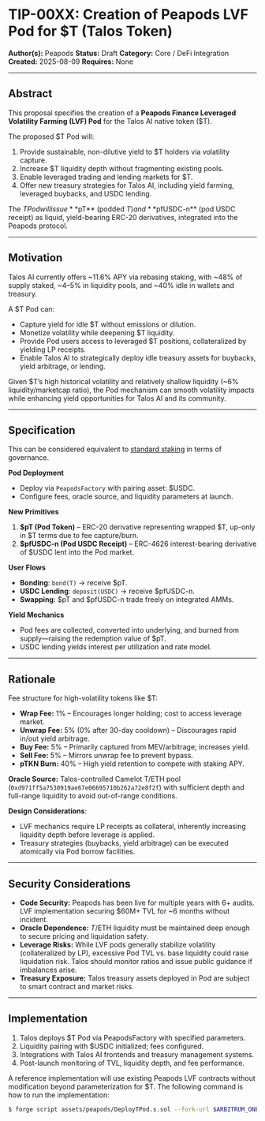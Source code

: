 # TIP-00XX: Creation of Peapods LVF Pod for $T (Talos Token)

**Author(s):** Peapods
**Status:** Draft
**Category:** Core / DeFi Integration
**Created:** 2025-08-09
**Requires:** None

---

## Abstract

This proposal specifies the creation of a **Peapods Finance Leveraged Volatility Farming (LVF) Pod** for the Talos AI native token ($T).

The proposed $T Pod will:
1. Provide sustainable, non-dilutive yield to $T holders via volatility capture.
2. Increase $T liquidity depth without fragmenting existing pools.
3. Enable leveraged trading and lending markets for $T.
4. Offer new treasury strategies for Talos AI, including yield farming, leveraged buybacks, and USDC lending.

The $T Pod will issue **$pT** (podded $T) and **$pfUSDC-n** (pod USDC receipt) as liquid, yield-bearing ERC-20 derivatives, integrated into the Peapods protocol.

---

## Motivation

Talos AI currently offers ~11.6% APY via rebasing staking, with ~48% of supply staked, ~4–5% in liquidity pools, and ~40% idle in wallets and treasury.

A $T Pod can:
- Capture yield for idle $T without emissions or dilution.
- Monetize volatility while deepening $T liquidity.
- Provide Pod users access to leveraged $T positions, collateralized by yielding LP receipts.
- Enable Talos AI to strategically deploy idle treasury assets for buybacks, yield arbitrage, or lending.

Given $T’s high historical volatility and relatively shallow liquidity (~6% liquidity/marketcap ratio), the Pod mechanism can smooth volatility impacts while enhancing yield opportunities for Talos AI and its community.

---

## Specification

This can be considered equivalent to [standard staking](https://github.com/talos-agent/TIPs/blob/main/TIP-0002.md) in terms of governance.

**Pod Deployment**
- Deploy via `PeapodsFactory` with pairing asset: $USDC.
- Configure fees, oracle source, and liquidity parameters at launch.

**New Primitives**
1. **$pT (Pod Token)** – ERC-20 derivative representing wrapped $T, up-only in $T terms due to fee capture/burn.
2. **$pfUSDC-n (Pod USDC Receipt)** – ERC-4626 interest-bearing derivative of $USDC lent into the Pod market.

**User Flows**
- **Bonding**: `bond(T)` → receive $pT.
- **USDC Lending**: `deposit(USDC)` → receive $pfUSDC-n.
- **Swapping**: $pT and $pfUSDC-n trade freely on integrated AMMs.

**Yield Mechanics**
- Pod fees are collected, converted into underlying, and burned from supply—raising the redemption value of $pT.
- USDC lending yields interest per utilization and rate model.

---

## Rationale

Fee structure for high-volatility tokens like $T:
- **Wrap Fee:** 1% – Encourages longer holding; cost to access leverage market.
- **Unwrap Fee:** 5% (0% after 30-day cooldown) – Discourages rapid in/out yield arbitrage.
- **Buy Fee:** 5% – Primarily captured from MEV/arbitrage; increases yield.
- **Sell Fee:** 5% – Mirrors unwrap fee to prevent bypass.
- **pTKN Burn:** 40% – High yield retention to compete with staking APY.

**Oracle Source:** Talos-controlled Camelot T/ETH pool (`0xd971ff5a7530919ae67e06695710b262a72e8f2f`) with sufficient depth and full-range liquidity to avoid out-of-range conditions.

**Design Considerations**:
- LVF mechanics require LP receipts as collateral, inherently increasing liquidity depth before leverage is applied.
- Treasury strategies (buybacks, yield arbitrage) can be executed atomically via Pod borrow facilities.

---

## Security Considerations

- **Code Security:** Peapods has been live for multiple years with 6+ audits. LVF implementation securing $60M+ TVL for ~6 months without incident.
- **Oracle Dependence:** $T/$ETH liquidity must be maintained deep enough to secure pricing and liquidation safety.
- **Leverage Risks:** While LVF pods generally stabilize volatility (collateralized by LP), excessive Pod TVL vs. base liquidity could raise liquidation risk. Talos should monitor ratios and issue public guidance if imbalances arise.
- **Treasury Exposure:** Talos treasury assets deployed in Pod are subject to smart contract and market risks.

---

## Implementation

1. Talos deploys $T Pod via PeapodsFactory with specified parameters.
2. Liquidity pairing with $USDC initialized; fees configured.
3. Integrations with Talos AI frontends and treasury management systems.
4. Post-launch monitoring of TVL, liquidity depth, and fee performance.

A reference implementation will use existing Peapods LVF contracts without modification beyond parameterization for $T. The following command is how to run the implementation:

```sh
$ forge script assets/peapods/DeployTPod.s.sol --fork-url $ARBITRUM_ONE_RPC
```